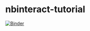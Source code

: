# nbinteract-tutorial

[![Binder](https://mybinder.org/badge_logo.svg)](https://mybinder.org/v2/gh/birnstiel/nbinteract-tutorial/main)

